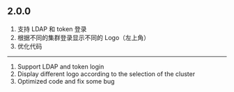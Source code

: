 ## 2.0.0
1. 支持 LDAP 和 token 登录
2. 根据不同的集群登录显示不同的 Logo（左上角）
3. 优化代码
---
1. Support LDAP and token login
2. Display different logo according to the selection of the cluster
3. Optimized code and fix some bug